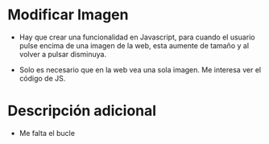 # Modificar Imagen
  - Hay que crear una funcionalidad en Javascript, para cuando el usuario pulse encima de una imagen de la web, esta aumente de tamaño y    al volver a pulsar disminuya.
* Solo es necesario que en la web vea una sola imagen. Me interesa ver el código de JS.

# Descripción adicional
  - Me falta el bucle 
